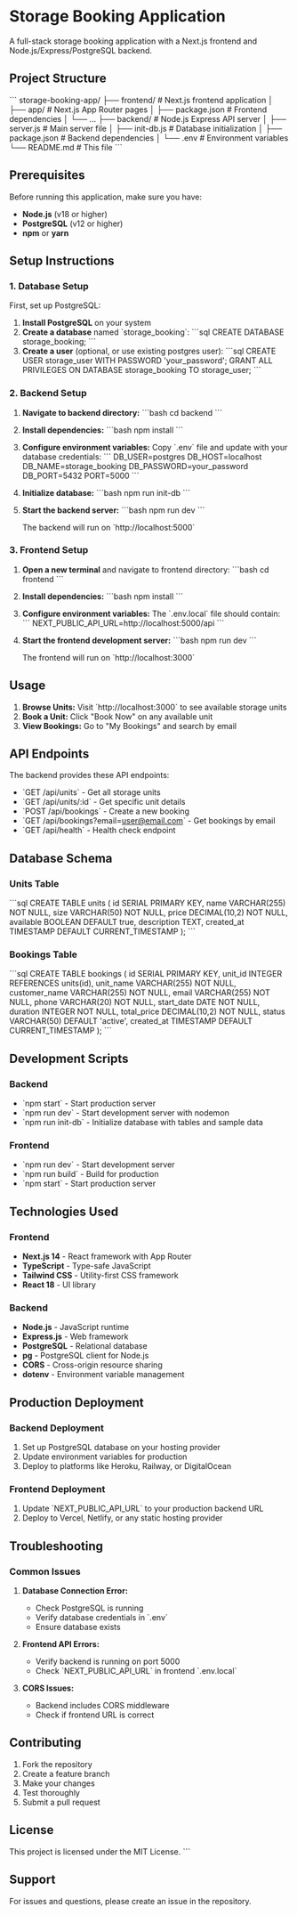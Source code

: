 # Storage Booking Application

A full-stack storage booking application with a Next.js frontend and Node.js/Express/PostgreSQL backend.

## Project Structure

\`\`\`
storage-booking-app/
├── frontend/          # Next.js frontend application
│   ├── app/          # Next.js App Router pages
│   ├── package.json  # Frontend dependencies
│   └── ...
├── backend/          # Node.js Express API server
│   ├── server.js     # Main server file
│   ├── init-db.js    # Database initialization
│   ├── package.json  # Backend dependencies
│   └── .env          # Environment variables
└── README.md         # This file
\`\`\`

## Prerequisites

Before running this application, make sure you have:

- **Node.js** (v18 or higher)
- **PostgreSQL** (v12 or higher)
- **npm** or **yarn**

## Setup Instructions

### 1. Database Setup

First, set up PostgreSQL:

1. **Install PostgreSQL** on your system
2. **Create a database** named \`storage_booking\`:
   \`\`\`sql
   CREATE DATABASE storage_booking;
   \`\`\`
3. **Create a user** (optional, or use existing postgres user):
   \`\`\`sql
   CREATE USER storage_user WITH PASSWORD 'your_password';
   GRANT ALL PRIVILEGES ON DATABASE storage_booking TO storage_user;
   \`\`\`

### 2. Backend Setup

1. **Navigate to backend directory:**
   \`\`\`bash
   cd backend
   \`\`\`

2. **Install dependencies:**
   \`\`\`bash
   npm install
   \`\`\`

3. **Configure environment variables:**
   Copy \`.env\` file and update with your database credentials:
   \`\`\`
   DB_USER=postgres
   DB_HOST=localhost
   DB_NAME=storage_booking
   DB_PASSWORD=your_password
   DB_PORT=5432
   PORT=5000
   \`\`\`

4. **Initialize database:**
   \`\`\`bash
   npm run init-db
   \`\`\`

5. **Start the backend server:**
   \`\`\`bash
   npm run dev
   \`\`\`

   The backend will run on \`http://localhost:5000\`

### 3. Frontend Setup

1. **Open a new terminal** and navigate to frontend directory:
   \`\`\`bash
   cd frontend
   \`\`\`

2. **Install dependencies:**
   \`\`\`bash
   npm install
   \`\`\`

3. **Configure environment variables:**
   The \`.env.local\` file should contain:
   \`\`\`
   NEXT_PUBLIC_API_URL=http://localhost:5000/api
   \`\`\`

4. **Start the frontend development server:**
   \`\`\`bash
   npm run dev
   \`\`\`

   The frontend will run on \`http://localhost:3000\`

## Usage

1. **Browse Units:** Visit \`http://localhost:3000\` to see available storage units
2. **Book a Unit:** Click "Book Now" on any available unit
3. **View Bookings:** Go to "My Bookings" and search by email

## API Endpoints

The backend provides these API endpoints:

- \`GET /api/units\` - Get all storage units
- \`GET /api/units/:id\` - Get specific unit details
- \`POST /api/bookings\` - Create a new booking
- \`GET /api/bookings?email=user@email.com\` - Get bookings by email
- \`GET /api/health\` - Health check endpoint

## Database Schema

### Units Table
\`\`\`sql
CREATE TABLE units (
  id SERIAL PRIMARY KEY,
  name VARCHAR(255) NOT NULL,
  size VARCHAR(50) NOT NULL,
  price DECIMAL(10,2) NOT NULL,
  available BOOLEAN DEFAULT true,
  description TEXT,
  created_at TIMESTAMP DEFAULT CURRENT_TIMESTAMP
);
\`\`\`

### Bookings Table
\`\`\`sql
CREATE TABLE bookings (
  id SERIAL PRIMARY KEY,
  unit_id INTEGER REFERENCES units(id),
  unit_name VARCHAR(255) NOT NULL,
  customer_name VARCHAR(255) NOT NULL,
  email VARCHAR(255) NOT NULL,
  phone VARCHAR(20) NOT NULL,
  start_date DATE NOT NULL,
  duration INTEGER NOT NULL,
  total_price DECIMAL(10,2) NOT NULL,
  status VARCHAR(50) DEFAULT 'active',
  created_at TIMESTAMP DEFAULT CURRENT_TIMESTAMP
);
\`\`\`

## Development Scripts

### Backend
- \`npm start\` - Start production server
- \`npm run dev\` - Start development server with nodemon
- \`npm run init-db\` - Initialize database with tables and sample data

### Frontend
- \`npm run dev\` - Start development server
- \`npm run build\` - Build for production
- \`npm start\` - Start production server

## Technologies Used

### Frontend
- **Next.js 14** - React framework with App Router
- **TypeScript** - Type-safe JavaScript
- **Tailwind CSS** - Utility-first CSS framework
- **React 18** - UI library

### Backend
- **Node.js** - JavaScript runtime
- **Express.js** - Web framework
- **PostgreSQL** - Relational database
- **pg** - PostgreSQL client for Node.js
- **CORS** - Cross-origin resource sharing
- **dotenv** - Environment variable management

## Production Deployment

### Backend Deployment
1. Set up PostgreSQL database on your hosting provider
2. Update environment variables for production
3. Deploy to platforms like Heroku, Railway, or DigitalOcean

### Frontend Deployment
1. Update \`NEXT_PUBLIC_API_URL\` to your production backend URL
2. Deploy to Vercel, Netlify, or any static hosting provider

## Troubleshooting

### Common Issues

1. **Database Connection Error:**
   - Check PostgreSQL is running
   - Verify database credentials in \`.env\`
   - Ensure database exists

2. **Frontend API Errors:**
   - Verify backend is running on port 5000
   - Check \`NEXT_PUBLIC_API_URL\` in frontend \`.env.local\`

3. **CORS Issues:**
   - Backend includes CORS middleware
   - Check if frontend URL is correct

## Contributing

1. Fork the repository
2. Create a feature branch
3. Make your changes
4. Test thoroughly
5. Submit a pull request

## License

This project is licensed under the MIT License.
\`\`\`

## Support

For issues and questions, please create an issue in the repository.
